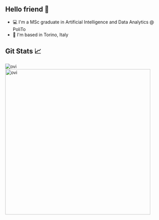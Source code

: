 
## Hello friend  👋
- 💻 I'm a MSc graduate in Artificial Intelligence and Data Analytics @ PoliTo
- 📍 I'm based in Torino, Italy 


 ## Git Stats  📈
 <img align="center" src="https://github-readme-stats.vercel.app/api/top-langs?username=claudiotancredi&hide=jupyter%20notebook&show_icons=true&locale=en&layout=compact&theme=chartreuse-dark&langs_count=8&title_color=blue&icon_color=blue" alt="ovi" /> &nbsp; <img align="center" src="https://github-readme-stats.vercel.app/api?username=claudiotancredi&show_icons=true&locale=en&theme=chartreuse-dark&custom_title=Public%20repos%20GitHub%20Stats&title_color=blue&icon_color=blue" alt="ovi" width="458" />

